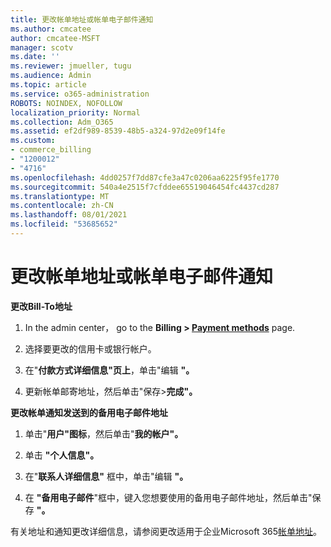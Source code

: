 ```yaml
---
title: 更改帐单地址或帐单电子邮件通知
ms.author: cmcatee
author: cmcatee-MSFT
manager: scotv
ms.date: ''
ms.reviewer: jmueller, tugu
ms.audience: Admin
ms.topic: article
ms.service: o365-administration
ROBOTS: NOINDEX, NOFOLLOW
localization_priority: Normal
ms.collection: Adm_O365
ms.assetid: ef2df989-8539-48b5-a324-97d2e09f14fe
ms.custom:
- commerce_billing
- "1200012"
- "4716"
ms.openlocfilehash: 4dd0257f7dd87cfe3a47c0206aa6225f95fe1770
ms.sourcegitcommit: 540a4e2515f7cfddee65519046454fc4437cd287
ms.translationtype: MT
ms.contentlocale: zh-CN
ms.lasthandoff: 08/01/2021
ms.locfileid: "53685652"
---
```

# <a name="change-billing-address-or-billing-email-notifications"></a>更改帐单地址或帐单电子邮件通知

**更改Bill-To地址**

1. In the admin center， go to the **Billing > [Payment methods](https://go.microsoft.com/fwlink/p/?linkid=2018806)** page.

2. 选择要更改的信用卡或银行帐户。

3. 在"**付款方式详细信息"页上**，单击"编辑 **"。**

4. 更新帐单邮寄地址，然后单击"保存>**完成"。**

**更改帐单通知发送到的备用电子邮件地址** 

1. 单击"**用户"图标**，然后单击"**我的帐户"。**

2. 单击 **"个人信息"。**

3. 在"**联系人详细信息"** 框中，单击"编辑 **"。**

4. 在 **"备用电子邮件**"框中，键入您想要使用的备用电子邮件地址，然后单击"保存 **"。**

有关地址和通知更改详细信息，请参阅更改适用于企业Microsoft 365[帐单地址](/microsoft-365/commerce/billing-and-payments/change-your-billing-addresses)。
